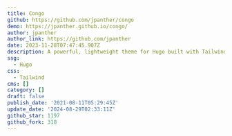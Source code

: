 ```yaml
---
title: Congo
github: https://github.com/jpanther/congo
demo: https://jpanther.github.io/congo/
author: jpanther
author_link: https://github.com/jpanther
date: 2023-11-28T07:47:45.907Z
description: A powerful, lightweight theme for Hugo built with Tailwind CSS.
ssg:
  - Hugo
css:
  - Tailwind
cms: []
category: []
draft: false
publish_date: '2021-08-11T05:29:45Z'
update_date: '2024-08-29T02:33:11Z'
github_star: 1197
github_fork: 318
---
```

